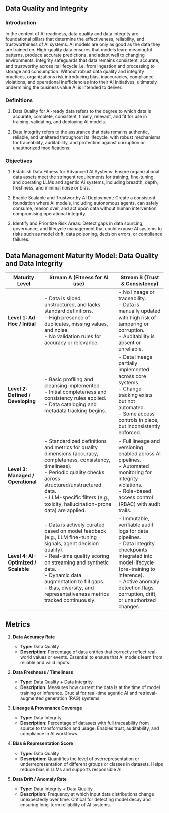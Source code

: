 ## Data Quality and Integrity

### Introduction


In the context of AI readiness, data quality and data integrity are foundational pillars that determine the effectiveness, reliability, and trustworthiness of AI systems. AI models are only as good as the data they are trained on. High-quality data ensures that models learn meaningful patterns, produce accurate predictions, and adapt well to changing environments. Integrity safeguards that data remains consistent, accurate, and trustworthy across its lifecycle i.e. from ingestion and processing to storage and consumption. Without robust data quality and integrity practices, organizations risk introducing bias, inaccuracies, compliance violations, and operational inefficiencies into their AI initiatives, ultimately undermining the business value AI is intended to deliver.

### Definitions


1. Data Quality for AI-ready data refers to the degree to which data is accurate, complete, consistent, timely, relevant, and fit for use in training, validating, and deploying AI models.

2. Data Integrity refers to the assurance that data remains authentic, reliable, and unaltered throughout its lifecycle, with robust mechanisms for traceability, auditability, and protection against corruption or unauthorized modifications.


### Objectives

1. Establish Data Fitness for Advanced AI Systems: Ensure organizational data assets meet the stringent requirements for training, fine-tuning, and operating LLMs and agentic AI systems, including breadth, depth, freshness, and minimal noise or bias.

2. Enable Scalable and Trustworthy AI Deployment: Create a consistent foundation where AI models, including autonomous agents, can safely consume, reason over, and act upon data without human intervention compromising operational integrity.

3. Identify and Prioritize Risk Areas: Detect gaps in data sourcing, governance, and lifecycle management that could expose AI systems to risks such as model drift, data poisoning, decision errors, or compliance failures.



## Data Management Maturity Model: Data Quality and Data Integrity

| **Maturity Level**              | **Stream A** (Fitness for AI use)                                                                                                                                              | **Stream B** (Trust & Consistency)                                                                                                                                     |
|----------------------------------|------------------------------------------------------------------------------------------------------------------------------------------------------------------------------------|-----------------------------------------------------------------------------------------------------------------------------------------------------------------------------|
| **Level 1: Ad Hoc / Initial**    | - Data is siloed, unstructured, and lacks standard definitions.  <br>- High presence of duplicates, missing values, and noise.  <br>- No validation rules for accuracy or relevance. | - No lineage or traceability.  <br>- Data is manually updated with high risk of tampering or corruption.  <br>- Auditability is absent or unreliable.                     |
| **Level 2: Defined / Developing**| - Basic profiling and cleansing implemented.  <br>- Initial completeness and consistency rules applied.  <br>- Data cataloging and metadata tracking begins.                      | - Data lineage partially implemented across core systems.  <br>- Change tracking exists but not automated.  <br>- Some access controls in place, but inconsistently enforced. |
| **Level 3: Managed / Operational**| - Standardized definitions and metrics for quality dimensions (accuracy, completeness, consistency, timeliness).  <br>- Periodic quality checks across structured/unstructured data.  <br>- LLM-specific filters (e.g., toxicity, hallucination-prone data) are applied. | - Full lineage and versioning enabled across AI pipelines.  <br>- Automated monitoring for integrity violations.  <br>- Role-based access control (RBAC) with audit trails. |
| **Level 4: AI-Optimized / Scalable**| - Data is actively curated based on model feedback (e.g., LLM fine-tuning signals, agent decision quality).  <br>- Real-time quality scoring on streaming and synthetic data.  <br>- Dynamic data augmentation to fill gaps.  <br>- Bias, diversity, and representativeness metrics tracked continuously. | - Immutable, verifiable audit logs for data pipelines.  <br>- Data integrity checkpoints integrated into model lifecycle (pre-training to inference).   <br>- Active anomaly detection flags corruption, drift, or unauthorized changes. |


## Metrics

1. **Data Accuracy Rate**
   - **Type:** Data Quality
   - **Description:** Percentage of data entries that correctly reflect real-world values or events. Essential to ensure that AI models learn from reliable and valid inputs.

2. **Data Freshness / Timeliness**
   - **Type:** Data Quality + Data Integrity
   - **Description:** Measures how current the data is at the time of model training or inference. Crucial for real-time agentic AI and retrieval-augmented generation (RAG) systems.

3. **Lineage & Provenance Coverage**
   - **Type:** Data Integrity
   - **Description:** Percentage of datasets with full traceability from source to transformation and usage. Enables trust, auditability, and compliance in AI workflows.

4. **Bias & Representation Score**
   - **Type:** Data Quality
   - **Description:** Quantifies the level of overrepresentation or underrepresentation of different groups or classes in datasets. Helps reduce bias in LLMs and supports responsible AI.

5. **Data Drift / Anomaly Rate**
   - **Type:** Data Integrity + Data Quality
   - **Description:** Frequency at which input data distributions change unexpectedly over time. Critical for detecting model decay and ensuring long-term reliability of AI systems.


